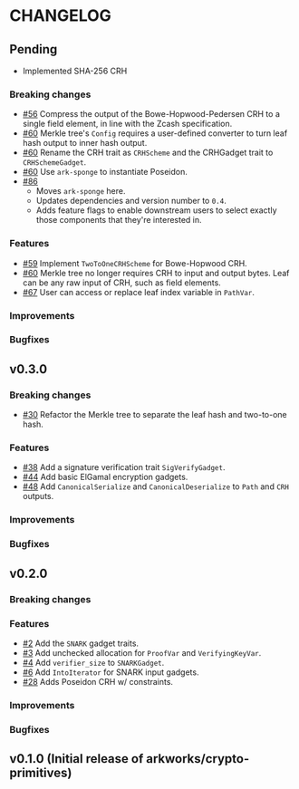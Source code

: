 # CHANGELOG

## Pending

- Implemented SHA-256 CRH

### Breaking changes

- [\#56](https://github.com/arkworks-rs/crypto-primitives/pull/56) Compress the output of the Bowe-Hopwood-Pedersen CRH to a single field element, in line with the Zcash specification.
- [\#60](https://github.com/arkworks-rs/crypto-primitives/pull/60) Merkle tree's `Config` requires a user-defined converter to turn leaf hash output to inner hash output.
- [\#60](https://github.com/arkworks-rs/crypto-primitives/pull/60) Rename the CRH trait as `CRHScheme` and the CRHGadget trait to `CRHSchemeGadget`.
- [\#60](https://github.com/arkworks-rs/crypto-primitives/pull/60) Use `ark-sponge` to instantiate Poseidon.
- [\#86](https://github.com/arkworks-rs/crypto-primitives/pull/86)
    - Moves `ark-sponge` here.
    - Updates dependencies and version number to `0.4`.
    - Adds feature flags to enable downstream users to select exactly those components that they're interested in.

### Features

- [\#59](https://github.com/arkworks-rs/crypto-primitives/pull/59) Implement `TwoToOneCRHScheme` for Bowe-Hopwood CRH.
- [\#60](https://github.com/arkworks-rs/crypto-primitives/pull/60) Merkle tree no longer requires CRH to input and output bytes. Leaf can be any raw input of CRH, such as field elements.
- [\#67](https://github.com/arkworks-rs/crypto-primitives/pull/67) User can access or replace leaf index variable in `PathVar`.

### Improvements

### Bugfixes

## v0.3.0

### Breaking changes

- [\#30](https://github.com/arkworks-rs/crypto-primitives/pull/30) Refactor the Merkle tree to separate the leaf hash and two-to-one hash.

### Features

- [\#38](https://github.com/arkworks-rs/crypto-primitives/pull/38) Add a signature verification trait `SigVerifyGadget`.
- [\#44](https://github.com/arkworks-rs/crypto-primitives/pull/44) Add basic ElGamal encryption gadgets.
- [\#48](https://github.com/arkworks-rs/crypto-primitives/pull/48) Add `CanonicalSerialize` and `CanonicalDeserialize` to `Path` and `CRH` outputs.

### Improvements

### Bugfixes

## v0.2.0

### Breaking changes

### Features

- [\#2](https://github.com/arkworks-rs/crypto-primitives/pull/2) Add the `SNARK` gadget traits.
- [\#3](https://github.com/arkworks-rs/crypto-primitives/pull/3) Add unchecked allocation for `ProofVar` and `VerifyingKeyVar`.  
- [\#4](https://github.com/arkworks-rs/crypto-primitives/pull/4) Add `verifier_size` to `SNARKGadget`.
- [\#6](https://github.com/arkworks-rs/crypto-primitives/pull/6) Add `IntoIterator` for SNARK input gadgets.
- [\#28](https://github.com/arkworks-rs/crypto-primitives/pull/28) Adds Poseidon CRH w/ constraints.

### Improvements

### Bugfixes

## v0.1.0 (Initial release of arkworks/crypto-primitives)
